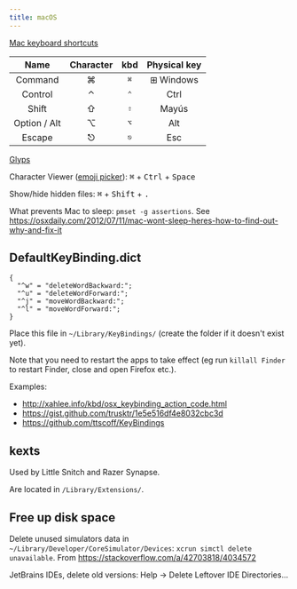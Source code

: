 ```yaml
---
title: macOS
---
```


[Mac keyboard shortcuts](https://support.apple.com/en-au/HT201236)

| Name         | Character  | kbd           | Physical key |
| :----------: | :--------: |:------------: | :----------: |
| Command      | ⌘          | <kbd>⌘</kbd>  | ⊞ Windows    |
| Control      | ⌃          | <kbd>⌃</kbd>  | Ctrl         |
| Shift        | ⇧          | <kbd>⇧</kbd>  | Mayús        |
| Option / Alt | ⌥          | <kbd>⌥</kbd>  | Alt          |
| Escape       | ⎋          | <kbd>⎋</kbd>  | Esc          |

[Glyps](https://apple.stackexchange.com/q/55727/241238)

Character Viewer ([emoji picker](https://support.apple.com/en-au/guide/mac-help/mchlp1560/mac)): <kbd>⌘</kbd> + <kbd>Ctrl</kbd> + <kbd>Space</kbd>

Show/hide hidden files: <kbd>⌘</kbd> + <kbd>Shift</kbd> + <kbd>.</kbd>

What prevents Mac to sleep: `pmset -g assertions`. See https://osxdaily.com/2012/07/11/mac-wont-sleep-heres-how-to-find-out-why-and-fix-it


## DefaultKeyBinding.dict

```
{
  "^w" = "deleteWordBackward:";
  "^u" = "deleteWordForward:";
  "^j" = "moveWordBackward:";
  "^l" = "moveWordForward:";
}
```

Place this file in `~/Library/KeyBindings/` (create the folder if it doesn't exist yet).

Note that you need to restart the apps to take effect (eg run `killall Finder` to restart Finder, close and open Firefox etc.).

Examples:
- http://xahlee.info/kbd/osx_keybinding_action_code.html
- https://gist.github.com/trusktr/1e5e516df4e8032cbc3d
- https://github.com/ttscoff/KeyBindings


## kexts

Used by Little Snitch and Razer Synapse.

Are located in `/Library/Extensions/`.


## Free up disk space

Delete unused simulators data in `~/Library/Developer/CoreSimulator/Devices`: `xcrun simctl delete unavailable`. From https://stackoverflow.com/a/42703818/4034572

JetBrains IDEs, delete old versions: Help -> Delete Leftover IDE Directories…
